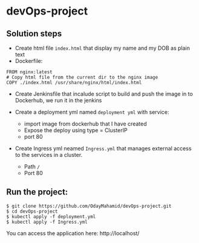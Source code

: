# devOps-project


## Solution steps
* Create html file `index.html` that display my name and my DOB as plain text 
* Dockerfile:
```
FROM nginx:latest
# Copy html file from the current dir to the nginx image
COPY ./index.html /usr/share/nginx/html/index.html
```

* Create Jenkinsfile that incalude script to build and push the image in to Dockerhub, we run it in the jenkins


* Create a deployment yml named `deployment yml` with service:
    * import image from dockerhub that I have created 
    * Expose the deploy using type = ClusterIP
    * port 80

* Create Ingress yml neamed `Ingress.yml` that manages external access to the services in a cluster.
    * Path `/` 
    * Port 80 





## Run the project:

    $ git clone https://github.com/OdayMahamid/devOps-project.git
    $ cd devOps-project
    $ kubectl apply -f deployment.yml
    $ kubectl apply -f Ingress.yml

You can access the application here: http://localhost/


